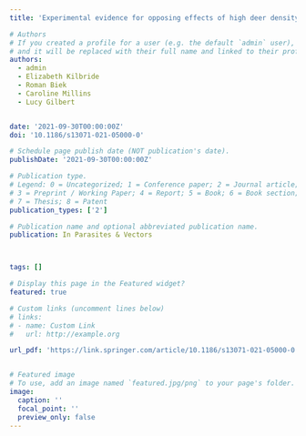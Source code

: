 ```yaml
---
title: 'Experimental evidence for opposing effects of high deer density on tick-borne pathogen prevalence and hazard'

# Authors
# If you created a profile for a user (e.g. the default `admin` user), write the username (folder name) here
# and it will be replaced with their full name and linked to their profile.
authors:
  - admin
  - Elizabeth Kilbride
  - Roman Biek
  - Caroline Millins
  - Lucy Gilbert


date: '2021-09-30T00:00:00Z'
doi: '10.1186/s13071-021-05000-0'

# Schedule page publish date (NOT publication's date).
publishDate: '2021-09-30T00:00:00Z'

# Publication type.
# Legend: 0 = Uncategorized; 1 = Conference paper; 2 = Journal article;
# 3 = Preprint / Working Paper; 4 = Report; 5 = Book; 6 = Book section;
# 7 = Thesis; 8 = Patent
publication_types: ['2']

# Publication name and optional abbreviated publication name.
publication: In Parasites & Vectors



tags: []

# Display this page in the Featured widget?
featured: true

# Custom links (uncomment lines below)
# links:
# - name: Custom Link
#   url: http://example.org

url_pdf: 'https://link.springer.com/article/10.1186/s13071-021-05000-0'


# Featured image
# To use, add an image named `featured.jpg/png` to your page's folder.
image:
  caption: ''
  focal_point: ''
  preview_only: false
---
```

